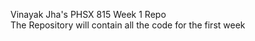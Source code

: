 Vinayak Jha's PHSX 815 Week 1 Repo <br/>
The Repository will contain all the code for the first week
